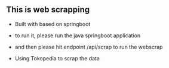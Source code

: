 This is web scrapping
---
- Built with based on springboot
- to run it, please run the java springboot application
- and then please hit endpoint /api/scrap to run the webscrap

- Using Tokopedia to scrap the data
